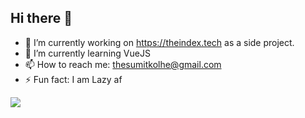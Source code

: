 ## Hi there 👋

- 🔭 I’m currently working on https://theindex.tech as a side project.
- 🌱 I’m currently learning VueJS
- 📫 How to reach me: thesumitkolhe@gmail.com
- ⚡ Fun fact: I am Lazy af


<img src="https://github-readme-stats.vercel.app/api?username=sumitkolhe&&show_icons=true&title_color=ffffff&icon_color=4c2882&text_color=daf7dc&bg_color=151515">
